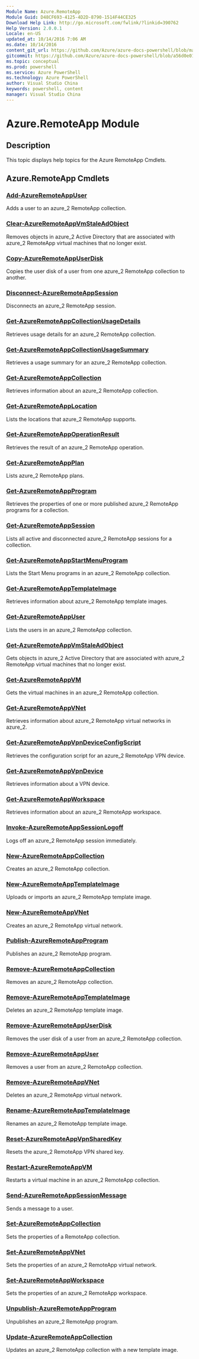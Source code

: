 ```yaml
---
Module Name: Azure.RemoteApp
Module Guid: D48CF693-4125-4D2D-8790-1514F44CE325
Download Help Link: http://go.microsoft.com/fwlink/?linkid=390762
Help Version: 2.0.0.1
Locale: en-US
updated_at: 10/14/2016 7:06 AM
ms.date: 10/14/2016
content_git_url: https://github.com/Azure/azure-docs-powershell/blob/master/azureps-cmdlets-docs/ServiceManagement/Azure.RemoteApp/v1.0/CmdletMDs/Azure.RemoteApp.md
gitcommit: https://github.com/Azure/azure-docs-powershell/blob/a56d0e01e65c2c33aa2af13dd29addc94ead6e88/azureps-cmdlets-docs/ServiceManagement/Azure.RemoteApp/v1.0/CmdletMDs/Azure.RemoteApp.md
ms.topic: conceptual
ms.prod: powershell
ms.service: Azure PowerShell
ms.technology: Azure PowerShell
author: Visual Studio China
keywords: powershell, content
manager: Visual Studio China
---
```


# Azure.RemoteApp Module
## Description
This topic displays help topics for the Azure RemoteApp Cmdlets.

## Azure.RemoteApp Cmdlets
### [Add-AzureRemoteAppUser](Add-AzureRemoteAppUser.md)
Adds a user to an azure_2 RemoteApp collection.


### [Clear-AzureRemoteAppVmStaleAdObject](Clear-AzureRemoteAppVmStaleAdObject.md)
Removes objects in azure_2 Active Directory that are associated with azure_2 RemoteApp virtual machines that no longer exist.


### [Copy-AzureRemoteAppUserDisk](Copy-AzureRemoteAppUserDisk.md)
Copies the user disk of a user from one azure_2 RemoteApp collection to another.


### [Disconnect-AzureRemoteAppSession](Disconnect-AzureRemoteAppSession.md)
Disconnects an azure_2 RemoteApp session.


### [Get-AzureRemoteAppCollectionUsageDetails](Get-AzureRemoteAppCollectionUsageDetails.md)
Retrieves usage details for an azure_2 RemoteApp collection.


### [Get-AzureRemoteAppCollectionUsageSummary](Get-AzureRemoteAppCollectionUsageSummary.md)
Retrieves a usage summary for an azure_2 RemoteApp collection.


### [Get-AzureRemoteAppCollection](Get-AzureRemoteAppCollection.md)
Retrieves information about an azure_2 RemoteApp collection.


### [Get-AzureRemoteAppLocation](Get-AzureRemoteAppLocation.md)
Lists the locations that azure_2 RemoteApp supports.


### [Get-AzureRemoteAppOperationResult](Get-AzureRemoteAppOperationResult.md)
Retrieves the result of an azure_2 RemoteApp operation.


### [Get-AzureRemoteAppPlan](Get-AzureRemoteAppPlan.md)
Lists azure_2 RemoteApp plans.


### [Get-AzureRemoteAppProgram](Get-AzureRemoteAppProgram.md)
Retrieves the properties of one or more published azure_2 RemoteApp programs for a collection.


### [Get-AzureRemoteAppSession](Get-AzureRemoteAppSession.md)
Lists all active and disconnected azure_2 RemoteApp sessions for a collection.


### [Get-AzureRemoteAppStartMenuProgram](Get-AzureRemoteAppStartMenuProgram.md)
Lists the Start Menu programs in an azure_2 RemoteApp collection.


### [Get-AzureRemoteAppTemplateImage](Get-AzureRemoteAppTemplateImage.md)
Retrieves information about azure_2 RemoteApp template images.


### [Get-AzureRemoteAppUser](Get-AzureRemoteAppUser.md)
Lists the users in an azure_2 RemoteApp collection.


### [Get-AzureRemoteAppVmStaleAdObject](Get-AzureRemoteAppVmStaleAdObject.md)
Gets objects in azure_2 Active Directory that are associated with azure_2 RemoteApp virtual machines that no longer exist.


### [Get-AzureRemoteAppVM](Get-AzureRemoteAppVM.md)
Gets the virtual machines in an azure_2 RemoteApp collection.


### [Get-AzureRemoteAppVNet](Get-AzureRemoteAppVNet.md)
Retrieves information about azure_2 RemoteApp virtual networks in azure_2.


### [Get-AzureRemoteAppVpnDeviceConfigScript](Get-AzureRemoteAppVpnDeviceConfigScript.md)
Retrieves the configuration script for an azure_2 RemoteApp VPN device.


### [Get-AzureRemoteAppVpnDevice](Get-AzureRemoteAppVpnDevice.md)
Retrieves information about a VPN device.


### [Get-AzureRemoteAppWorkspace](Get-AzureRemoteAppWorkspace.md)
Retrieves information about an azure_2 RemoteApp workspace.


### [Invoke-AzureRemoteAppSessionLogoff](Invoke-AzureRemoteAppSessionLogoff.md)
Logs off an azure_2 RemoteApp session immediately.


### [New-AzureRemoteAppCollection](New-AzureRemoteAppCollection.md)
Creates an azure_2 RemoteApp collection.


### [New-AzureRemoteAppTemplateImage](New-AzureRemoteAppTemplateImage.md)
Uploads or imports an azure_2 RemoteApp template image.


### [New-AzureRemoteAppVNet](New-AzureRemoteAppVNet.md)
Creates an azure_2 RemoteApp virtual network.


### [Publish-AzureRemoteAppProgram](Publish-AzureRemoteAppProgram.md)
Publishes an azure_2 RemoteApp program.


### [Remove-AzureRemoteAppCollection](Remove-AzureRemoteAppCollection.md)
Removes an azure_2 RemoteApp collection.


### [Remove-AzureRemoteAppTemplateImage](Remove-AzureRemoteAppTemplateImage.md)
Deletes an azure_2 RemoteApp template image.


### [Remove-AzureRemoteAppUserDisk](Remove-AzureRemoteAppUserDisk.md)
Removes the user disk of a user from an azure_2 RemoteApp collection.


### [Remove-AzureRemoteAppUser](Remove-AzureRemoteAppUser.md)
Removes a user from an azure_2 RemoteApp collection.


### [Remove-AzureRemoteAppVNet](Remove-AzureRemoteAppVNet.md)
Deletes an azure_2 RemoteApp virtual network.


### [Rename-AzureRemoteAppTemplateImage](Rename-AzureRemoteAppTemplateImage.md)
Renames an azure_2 RemoteApp template image.


### [Reset-AzureRemoteAppVpnSharedKey](Reset-AzureRemoteAppVpnSharedKey.md)
Resets the azure_2 RemoteApp VPN shared key.


### [Restart-AzureRemoteAppVM](Restart-AzureRemoteAppVM.md)
Restarts a virtual machine in an azure_2 RemoteApp collection.


### [Send-AzureRemoteAppSessionMessage](Send-AzureRemoteAppSessionMessage.md)
Sends a message to a user.


### [Set-AzureRemoteAppCollection](Set-AzureRemoteAppCollection.md)
Sets the properties of a RemoteApp collection.


### [Set-AzureRemoteAppVNet](Set-AzureRemoteAppVNet.md)
Sets the properties of an azure_2 RemoteApp virtual network.


### [Set-AzureRemoteAppWorkspace](Set-AzureRemoteAppWorkspace.md)
Sets the properties of an azure_2 RemoteApp workspace.


### [Unpublish-AzureRemoteAppProgram](Unpublish-AzureRemoteAppProgram.md)
Unpublishes an azure_2 RemoteApp program.


### [Update-AzureRemoteAppCollection](Update-AzureRemoteAppCollection.md)
Updates an azure_2 RemoteApp collection with a new template image.




